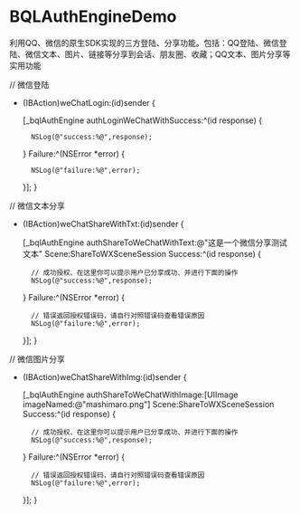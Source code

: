 # BQLAuthEngineDemo
利用QQ、微信的原生SDK实现的三方登陆、分享功能。包括：QQ登陆、微信登陆、微信文本、图片、链接等分享到会话、朋友圈、收藏；QQ文本、图片分享等实用功能

// 微信登陆
- (IBAction)weChatLogin:(id)sender {
    
    [_bqlAuthEngine authLoginWeChatWithSuccess:^(id response) {
        
        NSLog(@"success:%@",response);
    } Failure:^(NSError *error) {
        
        NSLog(@"failure:%@",error);
    }];
}

// 微信文本分享
- (IBAction)weChatShareWithTxt:(id)sender {
    
    [_bqlAuthEngine authShareToWeChatWithText:@"这是一个微信分享测试文本" Scene:ShareToWXSceneSession Success:^(id response) {
        
        // 成功授权、在这里你可以提示用户已分享成功、并进行下面的操作
        NSLog(@"success:%@",response);
    } Failure:^(NSError *error) {
        
        // 错误返回授权错误码，请自行对照错误码查看错误原因
        NSLog(@"failure:%@",error);
    }];
}

// 微信图片分享
- (IBAction)weChatShareWithImg:(id)sender {
    
    [_bqlAuthEngine authShareToWeChatWithImage:[UIImage imageNamed:@"mashimaro.png"] Scene:ShareToWXSceneSession Success:^(id response) {
        
        // 成功授权、在这里你可以提示用户已分享成功、并进行下面的操作
        NSLog(@"success:%@",response);
    } Failure:^(NSError *error) {
        
        // 错误返回授权错误码，请自行对照错误码查看错误原因
        NSLog(@"failure:%@",error);
    }];
}
